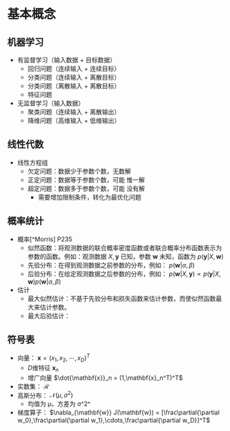 # 基本概念

## 机器学习

- 有监督学习（输入数据 + 目标数据）
  - 回归问题（连续输入 + 连续目标）
  - 分类问题（连续输入 + 离散目标）
  - 分类问题（离散输入 + 离散目标）
  - 特征问题
- 无监督学习（输入数据）
  - 聚类问题（连续输入 + 离散输出）
  - 降维问题（高维输入 + 低维输出）

## 线性代数

- 线性方程组
  - 欠定问题：数据少于参数个数，无数解
  - 正定问题：数据等于参数个数，可能 惟一解
  - 超定问题：数据多于参数个数，可能 没有解
    - 需要增加限制条件，转化为最优化问题

## 概率统计

- 概率[^Morris] P235
  - 似然函数：将观测数据的联合概率密度函数或者联合概率分布函数表示为参数的函数。例如：观测数据 $X,\mathbf{y}$ 已知，参数 $\mathbf{w}$ 未知，函数为 $p(\mathbf{y}|X,\mathbf{w})$ 
  - 先验分布：在得到观测数据之前参数的分布，例如： $p(\mathbf{w}|\alpha,\beta)$ 
  - 后验分布：在给定观测数据之后参数的分布，例如： $p(\mathbf{w}|X,\mathbf{y})\propto p(\mathbf{y}|X,\mathbf{w})p(\mathbf{w}|\alpha,\beta)$ 
- 估计
  - 最大似然估计：不基于先验分布和损失函数来估计参数，而使似然函数最大来估计参数。
  - 最大后验估计：

## 符号表

- 向量： $\mathbf{x}=(x_1,x_2,\cdots,x_D)^T$ 
  - $D$维特征 $\mathbf{x}_n$
  - 增广向量 $\dot{\mathbf{x}}_n = (1,\mathbf{x}_n^T)^T$
- 实数集： $\mathcal{R}$ 
- 高斯分布： $\mathcal{N}(\mu,\sigma^2)$ 
  - 均值为 μ，方差为 σ^2^ 
- 梯度算子： $\nabla_{\mathbf{w}} J(\mathbf{w}) = [\frac\partial{\partial w_0},\frac\partial{\partial w_1},\cdots,\frac\partial{\partial w_D}]^T$ 